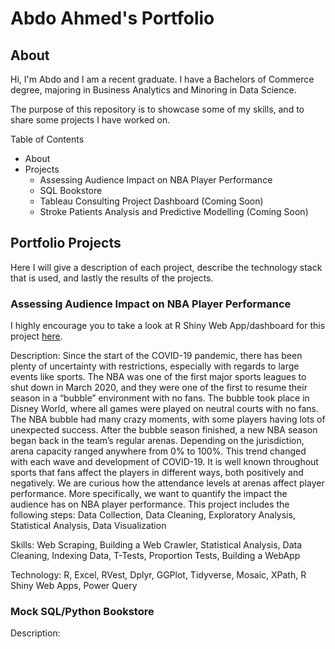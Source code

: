 # Abdo Ahmed's Portfolio

## About 

Hi, I'm Abdo and I am a recent graduate. I have a Bachelors of Commerce degree, majoring in Business Analytics and Minoring in Data Science. 

The purpose of this repository is to showcase some of my skills, and to share some projects I have worked on. 

Table of Contents
- About
- Projects
  - Assessing Audience Impact on NBA Player Performance
  - SQL Bookstore
  - Tableau Consulting Project Dashboard (Coming Soon)
  - Stroke Patients Analysis and Predictive Modelling (Coming Soon)
  
 
## Portfolio Projects
Here I will give a description of each project, describe the technology stack that is used, and lastly the results of the projects.

### Assessing Audience Impact on NBA Player Performance

I highly encourage you to take a look at R Shiny Web App/dashboard for this project [here](https://abdoahmed.shinyapps.io/shinyapp_v1/).

Description: 
Since the start of the COVID-19 pandemic, there has been plenty of uncertainty with restrictions, especially with regards to large events like sports. The NBA was one of the first major sports leagues to shut down in March 2020, and they were one of the first to resume their season in a “bubble” environment with no fans. The bubble took place in Disney World, where all games were played on neutral courts with no fans. The NBA bubble had many crazy moments, with some players having lots of unexpected success. After the bubble season finished, a new NBA season began back in the team’s regular arenas. Depending on the jurisdiction, arena capacity ranged anywhere from 0% to 100%. This trend changed with each wave and development of COVID-19. It is well known throughout sports that fans affect the players in different ways, both positively and negatively. We are curious how the attendance levels at arenas affect player performance. More specifically, we want to quantify the impact the audience has on NBA player performance. This project includes the following steps: Data Collection, Data Cleaning, Exploratory Analysis, Statistical Analysis, Data Visualization 


Skills: Web Scraping, Building a Web Crawler, Statistical Analysis, Data Cleaning, Indexing Data, T-Tests, Proportion Tests, Building a WebApp

Technology: R, Excel, RVest, Dplyr, GGPlot, Tidyverse, Mosaic, XPath, R Shiny Web Apps, Power Query

### Mock SQL/Python Bookstore

Description:
  
  
  
